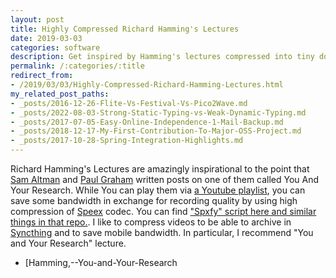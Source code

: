 ```yaml
---
layout: post
title: Highly Compressed Richard Hamming's Lectures
date: 2019-03-03
categories: software
description: Get inspired by Hamming's lectures compressed into tiny downloadable files.
permalink: /:categories/:title
redirect_from:
- /2019/03/03/Highly-Compressed-Richard-Hamming-Lectures.html
my_related_post_paths:
- _posts/2016-12-26-Flite-Vs-Festival-Vs-Pico2Wave.md
- _posts/2022-08-03-Strong-Static-Typing-vs-Weak-Dynamic-Typing.md
- _posts/2017-07-05-Easy-Online-Independence-1-Mail-Backup.md
- _posts/2018-12-17-My-First-Contribution-To-Major-OSS-Project.md
- _posts/2017-10-28-Spring-Integration-Highlights.md
---
```




Richard Hamming's Lectures are amazingly inspirational to the point that [Sam Altman](http://blog.samaltman.com/you-and-your-research) and [Paul Graham](http://www.paulgraham.com/hamming.html) written posts on one of them called You And Your Research.
While You can play them via [a Youtube playlist](https://www.youtube.com/watch?v=AD4b-52jtos&list=PL2FF649D0C4407B30&index=1), you can save some bandwidth in exchange for recording quality by using high compression of [Speex](https://www.speex.org/) codec.
You can find ["Spxfy" script here and similar things in that repo.](https://github.com/vackosar/text2gsm/blob/master/spxfy).
I like to compress videos to be able to archive in [Syncthing](https://syncthing.net/) and to save mobile bandwidth.
In particular, I recommend "You and Your Research" lecture.

- [Hamming,--You-and-Your-Research